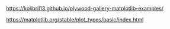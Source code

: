 https://kolibril13.github.io/plywood-gallery-matplotlib-examples/

https://matplotlib.org/stable/plot_types/basic/index.html